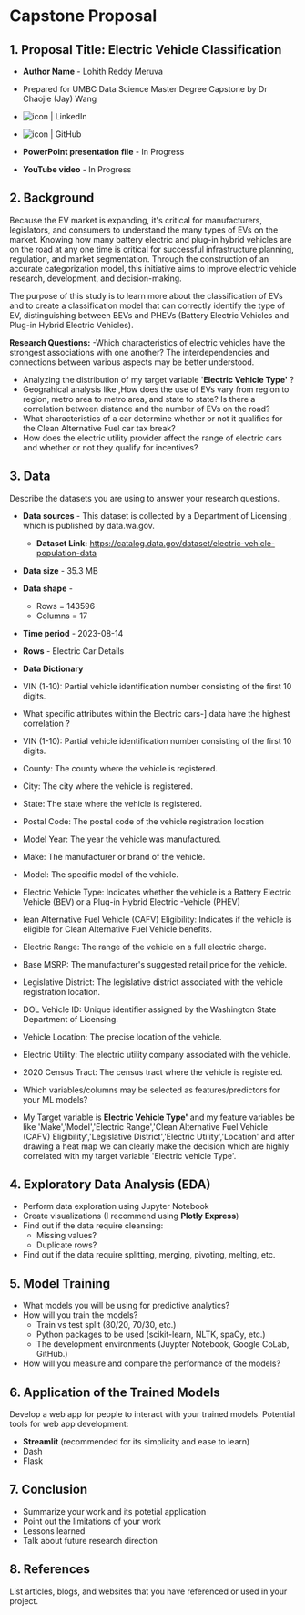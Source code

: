 # Capstone Proposal
 
## 1. Proposal Title: Electric Vehicle Classification

- **Author Name** - Lohith Reddy Meruva
- Prepared for UMBC Data Science Master Degree Capstone by Dr Chaojie (Jay) Wang
- <a href="https://www.linkedin.com/in/lohithreddy007/"><img align="left" src="https://img.shields.io/badge/-GitHub-CD5C5C?logo=github&style=flat" alt="icon | LinkedIn"/></a> 
  
- <a href="github.com/lo-hith"><img align="left" src="https://img.shields.io/badge/-LinkedIn-1E90FF?logo=linkedin&style=flat" alt="icon | GitHub"/></a>  
- **PowerPoint presentation file** - In Progress
- **YouTube video** - In Progress 
    
## 2. Background

 Because the EV market is expanding, it's critical for manufacturers, legislators, and consumers to understand the many types of EVs on the market. Knowing how many battery electric and plug-in hybrid vehicles are on the road at any one time is critical for successful infrastructure planning, regulation, and market segmentation. Through the construction of an accurate categorization model, this initiative aims to improve electric vehicle research, development, and decision-making.

 The purpose of this study is to learn more about the classification of EVs and to create a classification model that can correctly identify the type of EV, distinguishing between BEVs and PHEVs (Battery Electric Vehicles and Plug-in Hybrid Electric Vehicles).

**Research Questions:**
-Which characteristics of electric vehicles have the strongest associations with one another? The interdependencies and 
 connections between various aspects may be better understood.
- Analyzing the distribution of my target variable '**Electric Vehicle Type'** ?
- Geograhical analysis like ,How does the use of EVs vary from region to region, metro area to metro area, and state to 
  state? Is there a correlation between distance and the number of EVs on the road?
- What characteristics of a car determine whether or not it qualifies for the Clean Alternative Fuel car tax break?
- How does the electric utility provider affect the range of electric cars and whether or not they qualify for incentives?

## 3. Data 

Describe the datasets you are using to answer your research questions.

- **Data sources** - This dataset is collected by a Department of Licensing , which is published by data.wa.gov.
  - **Dataset Link:** https://catalog.data.gov/dataset/electric-vehicle-population-data 
- **Data size** - 35.3 MB
- **Data shape** -
  - Rows = 143596 
  - Columns =  17 
- **Time period** - 2023-08-14
- **Rows** - Electric Car Details
- **Data Dictionary**
-  VIN (1-10): Partial vehicle identification number consisting of the first 10 digits.
- What specific attributes within the Electric cars-] data have the highest correlation ?
- VIN (1-10): Partial vehicle identification number consisting of the first 10 digits.
- County: The county where the vehicle is registered.
- City: The city where the vehicle is registered.
- State: The state where the vehicle is registered.
- Postal Code: The postal code of the vehicle registration location
- Model Year: The year the vehicle was manufactured.
- Make: The manufacturer or brand of the vehicle.
- Model: The specific model of the vehicle.
- Electric Vehicle Type: Indicates whether the vehicle is a Battery Electric Vehicle (BEV) or a Plug-in Hybrid Electric -Vehicle (PHEV)
- lean Alternative Fuel Vehicle (CAFV) Eligibility: Indicates if the vehicle is eligible for Clean Alternative Fuel Vehicle benefits.
- Electric Range: The range of the vehicle on a full electric charge.
- Base MSRP: The manufacturer's suggested retail price for the vehicle.
- Legislative District: The legislative district associated with the vehicle registration location.
- DOL Vehicle ID: Unique identifier assigned by the Washington State Department of Licensing.
- Vehicle Location: The precise location of the vehicle.
- Electric Utility: The electric utility company associated with the vehicle.
- 2020 Census Tract: The census tract where the vehicle is registered.

- Which variables/columns may be selected as features/predictors for your ML models?
- My Target variable is **Electric Vehicle Type'** and my  feature variables be like 'Make','Model','Electric Range','Clean 
  Alternative Fuel Vehicle (CAFV) Eligibility','Legislative District','Electric Utility','Location' and after drawing a 
  heat map we can clearly make the decision which are highly correlated with my target variable 'Electric vehicle Type'. 
  
## 4. Exploratory Data Analysis (EDA)

- Perform data exploration using Jupyter Notebook
- Create visualizations (I recommend using **Plotly Express**)
- Find out if the data require cleansing:
  - Missing values?
  - Duplicate rows? 
- Find out if the data require splitting, merging, pivoting, melting, etc.

## 5. Model Training 

- What models you will be using for predictive analytics?
- How will you train the models?
  - Train vs test split (80/20, 70/30, etc.)
  - Python packages to be used (scikit-learn, NLTK, spaCy, etc.)
  - The development environments (Juypter Notebook, Google CoLab, GitHub.)
- How will you measure and compare the performance of the models?

## 6. Application of the Trained Models

Develop a web app for people to interact with your trained models. Potential tools for web app development:

- **Streamlit** (recommended for its simplicity and ease to learn)
- Dash
- Flask

## 7. Conclusion

- Summarize your work and its potetial application
- Point out the limitations of your work
- Lessons learned 
- Talk about future research direction

## 8. References 

List articles, blogs, and websites that you have referenced or used in your project.
